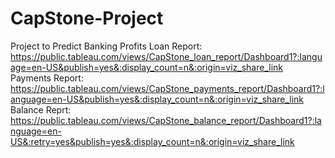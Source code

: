# CapStone-Project
Project to Predict Banking Profits
Loan Report: 
  https://public.tableau.com/views/CapStone_loan_report/Dashboard1?:language=en-US&publish=yes&:display_count=n&:origin=viz_share_link
Payments Report: 
  https://public.tableau.com/views/CapStone_payments_report/Dashboard1?:language=en-US&publish=yes&:display_count=n&:origin=viz_share_link
Balance Reprt:
  https://public.tableau.com/views/CapStone_balance_report/Dashboard1?:language=en-US&:retry=yes&publish=yes&:display_count=n&:origin=viz_share_link
